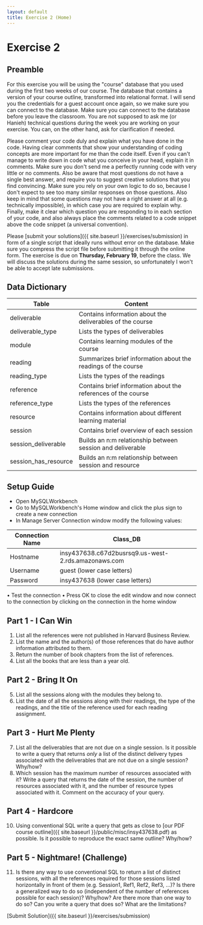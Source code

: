 ```yaml
---
layout: default
title: Exercise 2 (Home)
---
```


# Exercise 2

## Preamble

For this exercise you will be using the "course" database that you used during the first two weeks of our course. The database that contains a version of your course outline, transformed into relational format. I will send you the credentials for a guest account once again, so we make sure you can connect to the database. Make sure you can connect to the database before you leave the classroom. You are not supposed to ask me (or Hanieh) technical questions during the week you are working on your exercise. You can, on the other hand, ask for clarification if needed.

Please comment your code duly and explain what you have done in the code. Having clear comments that show your understanding of coding concepts are more important for me than the code itself. Even if you can't manage to write down in code what you conceive in your head, explain it in comments. Make sure you don't send me a perfectly running code with very little or no comments. Also be aware that most questions do not have a single best answer, and require you to suggest creative solutions that you find convincing. Make sure you rely on your own logic to do so, because I don't expect to see too many similar responses on those questions. Also keep in mind that some questions may not have a right answer at all (e.g. technically impossible), in which case you are required to explain why. Finally, make it clear which question you are responding to in each section of your code, and also always place the comments related to a code snippet above the code snippet (a universal convention).

Please [submit your solutions]({{ site.baseurl }}/exercises/submission)
 in form of a single script that ideally runs without error on the database. Make sure you compress the script file before submitting it through the online form. The exercise is due on __Thursday, February 19__, before the class. We will discuss the solutions during the same session, so unfortunately I won't be able to accept late submissions.

## Data Dictionary

Table | Content
--- | ---
deliverable | Contains information about the deliverables of the course 
deliverable_type | Lists the types of deliverables 
module | Contains learning modules of the course
reading | Summarizes brief information about the readings of the course 
reading_type | Lists the types of the readings
reference | Contains brief information about the references of the course
reference_type | Lists the types of the references
resource | Contains information about different learning material
session | Contains brief overview of each session
session_deliverable | Builds an n:m relationship between session and deliverable
session_has_resource | Builds an n:m relationship between session and resource


## Setup Guide

- Open MySQLWorkbench
- Go to MySQLWorkbench's Home window and click the plus sign to create a new connection
- In Manage Server Connection window modify the following values:

Connection Name | Class_DB
--- | ---
Hostname | insy437638.c67d2busrsq9.us-west-2.rds.amazonaws.com
Username | guest    (lower case letters)
Password | insy437638  (lower case letters)

•	Test the connection
•	Press OK to close the edit window and now connect to the connection by clicking on the connection in the home window


## Part 1 - I Can Win

1. List all the references were not published in Harvard Business Review.
2. List the name and the author(s) of those references that do have author information attributed to them.
3. Return the number of book chapters from the list of references.
4. List all the books that are less than a year old.

## Part 2 - Bring It On

5. List all the sessions along with the modules they belong to.
6. List the date of all the sessions along with their readings, the type of the readings, and the title of the reference used for each reading assignment.

## Part 3 - Hurt Me Plenty

7. List all the deliverables that are not due on a single session. Is it possible to write a query that returns _only_ a list of the distinct delivery types associated with the deliverables that are not due on a single session? Why/how?
9. Which session has the maximum number of resources associated with it? Write a query that returns the date of the session, the number of resources associated with it, and the number of resource types associated with it. Comment on the accuracy of your query.

## Part 4 - Hardcore 

10. Using conventional SQL write a query that gets as close to [our PDF course outline]({{ site.baseurl }}/public/misc/insy437638.pdf) as possible. Is it possible to reproduce the exact same outline? Why/how?

## Part 5 - Nightmare! (Challenge)

11. Is there any way to use conventional SQL to return a list of distinct sessions, with all the references required for those sessions listed horizontally in front of them (e.g. Session1, Ref1, Ref2, Ref3, ...)? Is there a generalized way to do so (independent of the number of references possible for each session)? Why/how? Are there more than one way to do so? Can you write a query that does so? What are the limitations?

[Submit Solution]({{ site.baseurl }}/exercises/submission)
